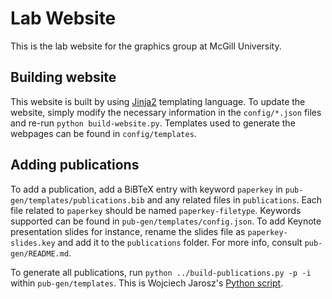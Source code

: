 # Lab Website
This is the lab website for the graphics group at McGill University.

## Building website

This website is built by using [Jinja2](http://jinja.pocoo.org/docs/2.9/) templating language. To update the website, simply modify the necessary information in the `config/*.json` files and re-run `python build-website.py`. Templates used to generate the webpages can be found in `config/templates`.

## Adding publications

To add a publication, add a BiBTeX entry with keyword `paperkey` in `pub-gen/templates/publications.bib` and any related files in `publications`. Each file related to `paperkey` should be named `paperkey-filetype`. Keywords supported can be found in `pub-gen/templates/config.json`. To add Keynote presentation slides for instance, rename the slides file as `paperkey-slides.key` and add it to the `publications` folder. For more info, consult `pub-gen/README.md`.

To generate all publications, run `python ../build-publications.py -p -i` within `pub-gen/templates`. This is Wojciech Jarosz's [Python script](https://bitbucket.org/wkjarosz/academic-website-tools).
